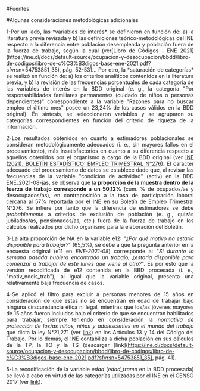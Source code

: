 #Fuentes



#Algunas consideraciones metodológicas adicionales

<div style="text-align: justify"> 1-Por un lado, las *variables de interés* se definieron en función de: a) la literatura previa revisada y b) las definiciones teórico-metodológicas del INE respecto a la diferencia entre población desempleada y población fuera de la fuerza de trabajo, según la cual (ver[Libro de Códigos - ENE 2021](https://ine.cl/docs/default-source/ocupacion-y-desocupacion/bbdd/libro-de-codigos/libro-de-c%C3%B3digos-base-ene-2021.pdf?sfvrsn=54753851_35), pág. 52-53]... Por otro, la *saturación de categorías* se realizó en función de: a) los criterios analíticos contenidos en la literatura previa, y b) la revisión de las frecuencias porcentuales de cada categoría de las variables de interés en la BDD original (e. g., la categoría "Por responsabilidades familiares permanentes (cuidado de niños o personas dependientes)" correspondiente a la variable "Razones para no buscar empleo el último mes" posee un 23,24% de los casos válidos en la BDD original). En síntesis, se seleccionaron variables y se agruparon su categorías correspondientes en función del criterio de riqueza de la información.

2-Los resultados obtenidos en cuanto a estimadores poblacionales se consideran metodológicamente adecuados (i. e., sin mayores fallos en el procesamiento), más insatisfactorios en cuanto a su diferencia respecto a aquellos obtenidos por el organismo a cargo de la BDD original (ver [INE (2021). BOLETÍN ESTADÍSTICO: EMPLEO TRIMESTRAL N°276](https://www.ine.cl/docs/default-source/ocupacion-y-desocupacion/boletines/2021/pa%C3%ADs/bolet%C3%ADn-empleo-nacional-trimestre-m%C3%B3vil-julio-2021---agosto-2021---septiembre-2021.pdf)). El carácter adecuado del procesamiento de datos se establece dado que, al revisar las frecuencias de la variable "condición de actividad" (activ) en la BDD ENE_2021-08-jas, se observa que la **proporción de la muestra dentro de la fuerza de trabajo corresponde a un 50,12%** (cum. % de ocupados/as y desocupados/as), en contraposición a la tasa de participación laboral cercana al 57% reportada por el INE en su Boletín de Empleo Trimestral N°276. Se infiere por tanto que la diferencia de estimadores se debe *probablemente* a criterios de exclusión de población (e. g., quizás jubilados/as, pensionados/as, etc.) fuera de la fuerza de trabajo en los cálculos realizados por dicho organismo para la elaboración del Boletín.

3-La alta proporción de NA en la variable e12: "*¿Por qué motivo no estaría disponible para trabajar?*" (65,5%), se debe a que la pregunta anterior en la encuesta original (e11 en *ENE-2021-08*) corresponde a: "*Si durante la semana pasada hubiera encontrado un trabajo, ¿estaría disponible para comenzar a trabajar de este lunes que viene al otro?*". Es por esto que la versión recodificada de e12 contenida en la BBD procesada (i. e., "motiv_nodis_trab"), al igual que la variable original, presenta una relativamente baja frecuencia de casos. 

4-Se aplicó el filtro para excluir a personas menores de 15 años en consideración de que estas no se encuentran en edad de trabajar bajo ninguna cirscunstancia ética ni legal, mientras que los/as jóvenes mayores de 15 años fueron incluidos bajo el criterio de que se encuentran habilitados para trabajar, siempre teniendo en consideración la *normativa de protección de los/as niños, niñas y adolescentes en el mundo del trabajo* que dicta la ley N°21,271 (ver [link](https://www.bcn.cl/leychile/navegar?idNorma=1150357)) en los Artículos 13 y 14 del Código del Trabajo. Por lo demás, el INE contabiliza a dicha población en sus cálculos de la TP, la TO y la TS (descargar [link](https://ine.cl/docs/default-source/ocupacion-y-desocupacion/bbdd/libro-de-codigos/libro-de-c%C3%B3digos-base-ene-2021.pdf?sfvrsn=54753851_35], pág. 41).

5-La recodificación de la variable *edad* (*edad_tramo* en la BDD procesada) se llevó a cabo en virtud de las categorías utilizadas por el INE en el CENSO 2017 (ver [link](https://www.ine.cl/ine-ciudadano/definiciones-estadisticas/poblacion/caracteristicas-de-la-poblacion)). <div/>

